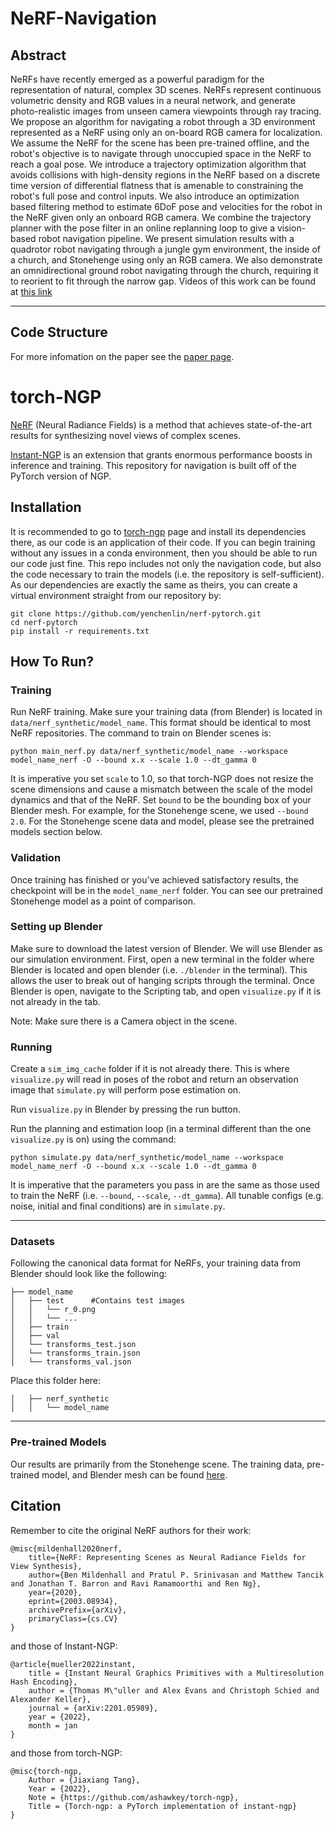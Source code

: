 # NeRF-Navigation

## Abstract

NeRFs have recently emerged as a powerful paradigm for the representation of natural, complex 3D scenes. NeRFs represent continuous volumetric density and RGB values in a neural network, and generate photo-realistic images from unseen camera viewpoints through ray tracing.  We propose an algorithm for navigating a robot through a 3D environment represented as a NeRF using only an on-board RGB camera for localization.  We assume the NeRF for the scene has been pre-trained offline, and the robot's objective is to navigate through unoccupied space in the NeRF to reach a goal pose.  We introduce a trajectory optimization algorithm that avoids collisions with high-density regions in the NeRF based on a discrete time version of differential flatness that is amenable to constraining the robot's full pose and control inputs.  We also introduce an optimization based filtering method to estimate 6DoF pose and velocities for the robot in the NeRF given only an onboard RGB camera.  We combine the trajectory planner with the pose filter in an online replanning loop to give a vision-based robot navigation pipeline.  We present simulation results with a quadrotor robot navigating through a jungle gym environment, the inside of a church, and Stonehenge using only an RGB camera. We also demonstrate an omnidirectional ground robot navigating through the church, requiring it to reorient to fit through the narrow gap. Videos of this work can be found at [this link](https://mikh3x4.github.io/nerf-navigation/)

---

## Code Structure

For more infomation on the paper see the [paper page](https://mikh3x4.github.io/nerf-navigation/). 

# torch-NGP


[NeRF](http://www.matthewtancik.com/nerf) (Neural Radiance Fields) is a method that achieves state-of-the-art results for synthesizing novel views of complex scenes.

[Instant-NGP](https://github.com/NVlabs/instant-ngp) is an extension that grants enormous performance boosts in inference and training. This repository for navigation is built off of the PyTorch version of NGP.

## Installation
It is recommended to go to [torch-ngp](https://github.com/ashawkey/torch-ngp) page and install its dependencies there, as our code is an application of their code. If you can begin training without any issues in a conda environment, then you should be able to run our code just fine. This repo includes not only the navigation code, but also the code necessary to train the models (i.e. the repository is self-sufficient). As our dependencies are exactly the same as theirs, you can create a virtual environment straight from our repository by:

```
git clone https://github.com/yenchenlin/nerf-pytorch.git
cd nerf-pytorch
pip install -r requirements.txt
```

## How To Run?

### Training

Run NeRF training. Make sure your training data (from Blender) is located in ```data/nerf_synthetic/model_name```. This 
format should be identical to most NeRF repositories. The command to train on Blender scenes is: 

```python main_nerf.py data/nerf_synthetic/model_name --workspace model_name_nerf -O --bound x.x --scale 1.0 --dt_gamma 0```

It is imperative you set ```scale``` to 1.0, so that torch-NGP does not resize the scene dimensions and cause a mismatch between the 
scale of the model dynamics and that of the NeRF. Set ```bound``` to be the bounding box of your Blender mesh. For example, for 
the Stonehenge scene, we used ```--bound 2.0```. For the Stonehenge scene data and model, please see the pretrained models section below. 

### Validation

Once training has finished or you've achieved satisfactory results, the checkpoint will be in the ```model_name_nerf``` folder. You can see our pretrained Stonehenge model as a point of comparison.

### Setting up Blender

Make sure to download the latest version of Blender. We will use Blender as our simulation environment. 
First, open a new terminal in the folder where Blender is located and open blender (i.e. ```./blender``` in the terminal). This 
allows the user to break out of hanging scripts through the terminal. Once Blender is open, navigate to the Scripting tab, 
and open ```visualize.py``` if it is not already in the tab.

Note: Make sure there is a Camera object in the scene. 

### Running

Create a ```sim_img_cache``` folder if it is not already there. This is where ```visualize.py``` will read in poses of the robot 
and return an observation image that ```simulate.py``` will perform pose estimation on.

Run ```visualize.py``` in Blender by pressing the run button.

Run the planning and estimation loop (in a terminal different than the one ```visualize.py``` is on) using the command:

```python simulate.py data/nerf_synthetic/model_name --workspace model_name_nerf -O --bound x.x --scale 1.0 --dt_gamma 0```

It is imperative that the parameters you pass in are the same as those used to train the NeRF (i.e. ```--bound```, ```--scale```, ```--dt_gamma```).
All tunable configs (e.g. noise, initial and final conditions) are in ```simulate.py```. 

---

### Datasets
Following the canonical data format for NeRFs, your training data from Blender should look like the following:

```                                                                                                                              
├── model_name                                                                                                  
│   ├── test      #Contains test images      
│   │   └── r_0.png           
│   │   └── ...                                                                                                    
│   ├── train                                                                                  
│   ├── val  
│   └── transforms_test.json  
│   └── transforms_train.json
│   └── transforms_val.json
```

Place this folder here:
```                                                                                                                                                                 ├── data                                       
│   ├── nerf_synthetic                                                                                                  
│   │   └── model_name                                                                                                                             
```

---

### Pre-trained Models

Our results are primarily from the Stonehenge scene. The training data, pre-trained model, and Blender mesh can be found [here](https://drive.google.com/drive/folders/104v_ehsK8joFHpPFZv_x31wjt-FUOe_Y?usp=sharing).

## Citation
Remember to cite the original NeRF authors for their work:
```
@misc{mildenhall2020nerf,
    title={NeRF: Representing Scenes as Neural Radiance Fields for View Synthesis},
    author={Ben Mildenhall and Pratul P. Srinivasan and Matthew Tancik and Jonathan T. Barron and Ravi Ramamoorthi and Ren Ng},
    year={2020},
    eprint={2003.08934},
    archivePrefix={arXiv},
    primaryClass={cs.CV}
}
```

and those of Instant-NGP:

```
@article{mueller2022instant,
    title = {Instant Neural Graphics Primitives with a Multiresolution Hash Encoding},
    author = {Thomas M\"uller and Alex Evans and Christoph Schied and Alexander Keller},
    journal = {arXiv:2201.05989},
    year = {2022},
    month = jan
}
```

and those from torch-NGP:
```
@misc{torch-ngp,
    Author = {Jiaxiang Tang},
    Year = {2022},
    Note = {https://github.com/ashawkey/torch-ngp},
    Title = {Torch-ngp: a PyTorch implementation of instant-ngp}
}
```